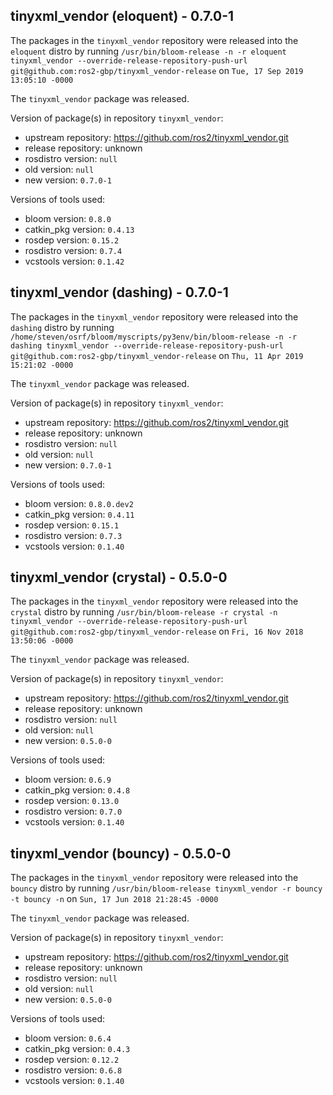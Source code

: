 ## tinyxml_vendor (eloquent) - 0.7.0-1

The packages in the `tinyxml_vendor` repository were released into the `eloquent` distro by running `/usr/bin/bloom-release -n -r eloquent tinyxml_vendor --override-release-repository-push-url git@github.com:ros2-gbp/tinyxml_vendor-release` on `Tue, 17 Sep 2019 13:05:10 -0000`

The `tinyxml_vendor` package was released.

Version of package(s) in repository `tinyxml_vendor`:

- upstream repository: https://github.com/ros2/tinyxml_vendor.git
- release repository: unknown
- rosdistro version: `null`
- old version: `null`
- new version: `0.7.0-1`

Versions of tools used:

- bloom version: `0.8.0`
- catkin_pkg version: `0.4.13`
- rosdep version: `0.15.2`
- rosdistro version: `0.7.4`
- vcstools version: `0.1.42`


## tinyxml_vendor (dashing) - 0.7.0-1

The packages in the `tinyxml_vendor` repository were released into the `dashing` distro by running `/home/steven/osrf/bloom/myscripts/py3env/bin/bloom-release -n -r dashing tinyxml_vendor --override-release-repository-push-url git@github.com:ros2-gbp/tinyxml_vendor-release` on `Thu, 11 Apr 2019 15:21:02 -0000`

The `tinyxml_vendor` package was released.

Version of package(s) in repository `tinyxml_vendor`:

- upstream repository: https://github.com/ros2/tinyxml_vendor.git
- release repository: unknown
- rosdistro version: `null`
- old version: `null`
- new version: `0.7.0-1`

Versions of tools used:

- bloom version: `0.8.0.dev2`
- catkin_pkg version: `0.4.11`
- rosdep version: `0.15.1`
- rosdistro version: `0.7.3`
- vcstools version: `0.1.40`


## tinyxml_vendor (crystal) - 0.5.0-0

The packages in the `tinyxml_vendor` repository were released into the `crystal` distro by running `/usr/bin/bloom-release -r crystal -n tinyxml_vendor --override-release-repository-push-url git@github.com:ros2-gbp/tinyxml_vendor-release` on `Fri, 16 Nov 2018 13:50:06 -0000`

The `tinyxml_vendor` package was released.

Version of package(s) in repository `tinyxml_vendor`:

- upstream repository: https://github.com/ros2/tinyxml_vendor.git
- release repository: unknown
- rosdistro version: `null`
- old version: `null`
- new version: `0.5.0-0`

Versions of tools used:

- bloom version: `0.6.9`
- catkin_pkg version: `0.4.8`
- rosdep version: `0.13.0`
- rosdistro version: `0.7.0`
- vcstools version: `0.1.40`


## tinyxml_vendor (bouncy) - 0.5.0-0

The packages in the `tinyxml_vendor` repository were released into the `bouncy` distro by running `/usr/bin/bloom-release tinyxml_vendor -r bouncy -t bouncy -n` on `Sun, 17 Jun 2018 21:28:45 -0000`

The `tinyxml_vendor` package was released.

Version of package(s) in repository `tinyxml_vendor`:

- upstream repository: https://github.com/ros2/tinyxml_vendor.git
- release repository: unknown
- rosdistro version: `null`
- old version: `null`
- new version: `0.5.0-0`

Versions of tools used:

- bloom version: `0.6.4`
- catkin_pkg version: `0.4.3`
- rosdep version: `0.12.2`
- rosdistro version: `0.6.8`
- vcstools version: `0.1.40`


